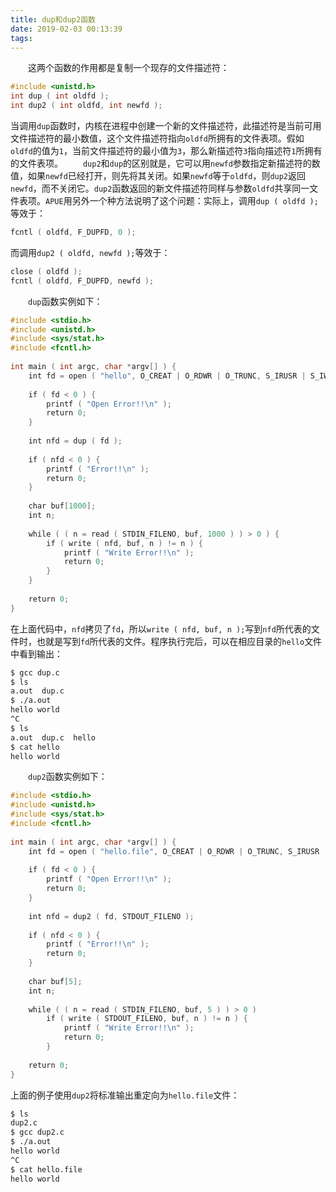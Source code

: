```yaml
---
title: dup和dup2函数
date: 2019-02-03 00:13:39
tags:
---
```

&emsp;&emsp;这两个函数的作用都是复制一个现存的文件描述符：

``` cpp
#include <unistd.h>
int dup ( int oldfd );
int dup2 ( int oldfd, int newfd );
```

当调用`dup`函数时，内核在进程中创建一个新的文件描述符，此描述符是当前可用文件描述符的最小数值，这个文件描述符指向`oldfd`所拥有的文件表项。假如`oldfd`的值为`1`，当前文件描述符的最小值为`3`，那么新描述符`3`指向描述符`1`所拥有的文件表项。
&emsp;&emsp;`dup2`和`dup`的区别就是，它可以用`newfd`参数指定新描述符的数值，如果`newfd`已经打开，则先将其关闭。如果`newfd`等于`oldfd`，则`dup2`返回`newfd`，而不关闭它。`dup2`函数返回的新文件描述符同样与参数`oldfd`共享同一文件表项。`APUE`用另外一个种方法说明了这个问题：实际上，调用`dup ( oldfd );`等效于：

``` cpp
fcntl ( oldfd, F_DUPFD, 0 );
```

而调用`dup2 ( oldfd, newfd );`等效于：

``` cpp
close ( oldfd );
fcntl ( oldfd, F_DUPFD, newfd );
```

&emsp;&emsp;`dup`函数实例如下：

``` cpp
#include <stdio.h>
#include <unistd.h>
#include <sys/stat.h>
#include <fcntl.h>
​
int main ( int argc, char *argv[] ) {
    int fd = open ( "hello", O_CREAT | O_RDWR | O_TRUNC, S_IRUSR | S_IWUSR );
​
    if ( fd < 0 ) {
        printf ( "Open Error!!\n" );
        return 0;
    }
​
    int nfd = dup ( fd );
​
    if ( nfd < 0 ) {
        printf ( "Error!!\n" );
        return 0;
    }
​
    char buf[1000];
    int n;
​
    while ( ( n = read ( STDIN_FILENO, buf, 1000 ) ) > 0 ) {
        if ( write ( nfd, buf, n ) != n ) {
            printf ( "Write Error!!\n" );
            return 0;
        }
    }
​
    return 0;
}
```

在上面代码中，`nfd`拷贝了`fd`，所以`write ( nfd, buf, n );`写到`nfd`所代表的文件时，也就是写到`fd`所代表的文件。程序执行完后，可以在相应目录的`hello`文件中看到输出：

``` bash
$ gcc dup.c
$ ls
a.out  dup.c
$ ./a.out
hello world
^C
$ ls
a.out  dup.c  hello
$ cat hello
hello world
```

&emsp;&emsp;`dup2`函数实例如下：

``` cpp
#include <stdio.h>
#include <unistd.h>
#include <sys/stat.h>
#include <fcntl.h>
​
int main ( int argc, char *argv[] ) {
    int fd = open ( "hello.file", O_CREAT | O_RDWR | O_TRUNC, S_IRUSR | S_IWUSR );
​
    if ( fd < 0 ) {
        printf ( "Open Error!!\n" );
        return 0;
    }
​
    int nfd = dup2 ( fd, STDOUT_FILENO );
​
    if ( nfd < 0 ) {
        printf ( "Error!!\n" );
        return 0;
    }
​
    char buf[5];
    int n;
​
    while ( ( n = read ( STDIN_FILENO, buf, 5 ) ) > 0 )
        if ( write ( STDOUT_FILENO, buf, n ) != n ) {
            printf ( "Write Error!!\n" );
            return 0;
        }
​
    return 0;
}
```

上面的例子使用`dup2`将标准输出重定向为`hello.file`文件：

``` bash
$ ls
dup2.c
$ gcc dup2.c
$ ./a.out
hello world
^C
$ cat hello.file
hello world
```